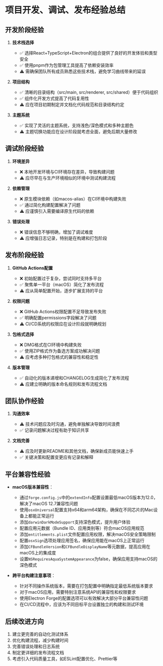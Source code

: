 # 项目开发、调试、发布经验总结

## 开发阶段经验

1. **技术栈选择**
   - ✅ 选择React+TypeScript+Electron的组合提供了良好的开发体验和类型安全
   - ✅ 使用pnpm作为包管理工具提高了依赖安装效率
   - ⚠️ 需确保团队所有成员熟悉这些技术栈，避免学习曲线带来的延误

2. **项目结构**
   - ✅ 清晰的目录结构（src/main, src/renderer, src/shared）便于代码组织
   - ✅ 组件化开发方式提高了代码复用性
   - ⚠️ 应在项目初期制定并文档化代码规范和目录结构约定

3. **主题系统**
   - ✅ 实现了灵活的主题系统，支持浅色/深色模式和多种主题色
   - ⚠️ 主题切换功能应在设计阶段就考虑全面，避免后期大量修改

## 调试阶段经验

1. **环境差异**
   - ❌ 本地开发环境与CI环境存在差异，导致构建问题
   - ⚠️ 应尽早在与生产环境相似的环境中测试构建流程

2. **依赖管理**
   - ❌ 原生模块依赖（如macos-alias）在CI环境中构建失败
   - ✅ 通过简化构建配置解决了问题
   - ⚠️ 应谨慎引入需要编译原生代码的依赖

3. **错误处理**
   - ❌ 错误信息不够明确，增加了调试难度
   - ⚠️ 应增强日志记录，特别是在构建和打包阶段

## 发布阶段经验

1. **GitHub Actions配置**
   - ❌ 初始配置过于复杂，尝试同时支持多平台
   - ✅ 聚焦单一平台（macOS）简化了发布流程
   - ⚠️ 应从简单配置开始，逐步扩展支持的平台

2. **权限问题**
   - ❌ GitHub Actions权限配置不足导致发布失败
   - ✅ 明确配置permissions字段解决了问题
   - ⚠️ CI/CD系统的权限应在设计阶段就明确规划

3. **包格式选择**
   - ❌ DMG格式在CI环境中构建失败
   - ✅ 使用ZIP格式作为备选方案成功解决问题
   - ⚠️ 应考虑多种打包格式的兼容性和稳定性

4. **版本管理**
   - ✅ 自动化的版本递增和CHANGELOG生成简化了发布流程
   - ⚠️ 应建立明确的版本命名规则和发布流程文档

## 团队协作经验

1. **沟通效率**
   - ⚠️ 技术问题应及时沟通，避免单独解决导致时间浪费
   - ✅ 记录问题解决过程有助于知识共享

2. **文档完善**
   - ⚠️ 应及时更新README和其他文档，确保新成员能快速上手
   - ✅ 关键决策和配置变更应有记录和解释

## 平台兼容性经验

- **macOS版本兼容性**：
  - 通过`forge.config.js`中的`extendInfo`配置设置最低macOS版本为12.0，解决了macOS 12.7兼容性问题
  - 使用`osxUniversal`配置支持x64和arm64架构，确保在不同芯片的Mac设备上都能正常运行
  - 添加`darwinDarkModeSupport`支持深色模式，提升用户体验
  - 配置应用元数据（Bundle ID、应用类别等）符合macOS应用规范
  - 添加`entitlements.plist`文件配置应用权限，解决macOS安全策略限制
  - 配置`osxSign`选项处理应用签名，确保应用能在macOS上正常运行
  - 添加`CFBundleVersion`和`CFBundleDisplayName`等元数据，提高应用在macOS上的集成度
  - 设置`NSRequiresAquaSystemAppearance`为false，确保应用支持macOS的深色模式

- **跨平台构建注意事项**：
  - 针对不同操作系统版本，需要在打包配置中明确指定最低系统版本要求
  - 对于macOS应用，需要特别注意系统API的兼容性和权限要求
  - 使用Electron Forge的配置选项可以有效解决大部分平台兼容性问题
  - 在CI/CD流程中，应该为不同目标平台设置独立的构建和测试环境

## 后续改进方向

1. 建立更完善的自动化测试体系
2. 优化构建流程，减少构建时间
3. 完善错误处理和日志系统
4. 制定更详细的发布流程文档
5. 考虑引入代码质量工具，如ESLint配置优化、Prettier等